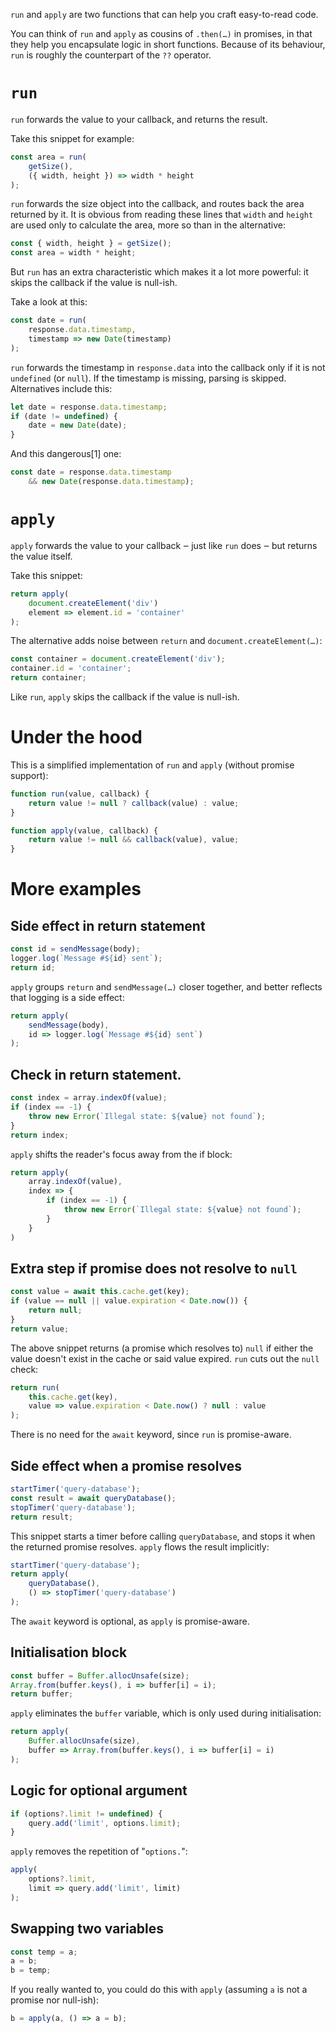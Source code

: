 `run` and `apply` are two functions that can help you craft easy-to-read code.

You can think of `run` and `apply` as cousins of `.then(…)` in promises, in that they help you encapsulate logic in short functions. Because of its behaviour, `run` is roughly the counterpart of the `??` operator.

# `run`

`run` forwards the value to your callback, and returns the result.

Take this snippet for example:
```javascript
const area = run(
	getSize(),
	({ width, height }) => width * height
);
```
`run` forwards the size object into the callback, and routes back the area returned by it. It is obvious from reading these lines that `width` and `height` are used only to calculate the area, more so than in the alternative:
```javascript
const { width, height } = getSize();
const area = width * height;
```

But `run` has an extra characteristic which makes it a lot more powerful: it skips the callback if the value is null-ish.

Take a look at this:
```javascript
const date = run(
	response.data.timestamp,
	timestamp => new Date(timestamp)
);
```
`run` forwards the timestamp in `response.data` into the callback only if it is not `undefined` (or `null`). If the timestamp is missing, parsing is skipped. Alternatives include this:
```javascript
let date = response.data.timestamp;
if (date != undefined) {
	date = new Date(date);
}
```
And this dangerous[1] one:
```javascript
const date = response.data.timestamp
	&& new Date(response.data.timestamp);
```

# `apply`

`apply` forwards the value to your callback ‒ just like `run` does ‒ but returns the value itself.

Take this snippet:
```javascript
return apply(
	document.createElement('div')
	element => element.id = 'container'
);
```
The alternative adds noise between `return` and `document.createElement(…)`:
```javascript
const container = document.createElement('div');
container.id = 'container';
return container;
```

Like `run`, `apply` skips the callback if the value is null-ish.

# Under the hood

This is a simplified implementation of `run` and `apply` (without promise support):

```javascript
function run(value, callback) {
	return value != null ? callback(value) : value;
}

function apply(value, callback) {
	return value != null && callback(value), value;
}
```

# More examples

## Side effect in return statement

```javascript
const id = sendMessage(body);
logger.log(`Message #${id} sent`);
return id;
```
`apply` groups `return` and `sendMessage(…)` closer together, and better reflects that logging is a side effect:
```javascript
return apply(
	sendMessage(body),
	id => logger.log(`Message #${id} sent`)
);
```

## Check in return statement.

```javascript
const index = array.indexOf(value);
if (index == -1) {
	throw new Error(`Illegal state: ${value} not found`);
}
return index;
```
`apply` shifts the reader's focus away from the if block:
```javascript
return apply(
	array.indexOf(value),
	index => {
		if (index == -1) {
			throw new Error(`Illegal state: ${value} not found`);
		}
	}
)
```

## Extra step if promise does not resolve to `null`

```javascript
const value = await this.cache.get(key);
if (value == null || value.expiration < Date.now()) {
	return null;
}
return value;
```
The above snippet returns (a promise which resolves to) `null` if either the value doesn't exist in the cache or said value expired. `run` cuts out the `null` check:
```javascript
return run(
	this.cache.get(key),
	value => value.expiration < Date.now() ? null : value
);
```
There is no need for the `await` keyword, since `run` is promise-aware.

## Side effect when a promise resolves

```javascript
startTimer('query-database');
const result = await queryDatabase();
stopTimer('query-database');
return result;
```
This snippet starts a timer before calling `queryDatabase`, and stops it when the returned promise resolves. `apply` flows the result implicitly:
```javascript
startTimer('query-database');
return apply(
	queryDatabase(),
	() => stopTimer('query-database')
);
```
The `await` keyword is optional, as `apply` is promise-aware.

## Initialisation block

```javascript
const buffer = Buffer.allocUnsafe(size);
Array.from(buffer.keys(), i => buffer[i] = i);
return buffer;
```
`apply` eliminates the `buffer` variable, which is only used during initialisation:
```javascript
return apply(
	Buffer.allocUnsafe(size),
	buffer => Array.from(buffer.keys(), i => buffer[i] = i)
);
```

## Logic for optional argument

```javascript
if (options?.limit != undefined) {
	query.add('limit', options.limit);
}
```
`apply` removes the repetition of "`options.`":
```javascript
apply(
	options?.limit,
	limit => query.add('limit', limit)
);
```

## Swapping two variables

```javascript
const temp = a;
a = b;
b = temp;
```
If you really wanted to, you could do this with `apply` (assuming `a` is not a promise nor null-ish):
```javascript
b = apply(a, () => a = b);
```